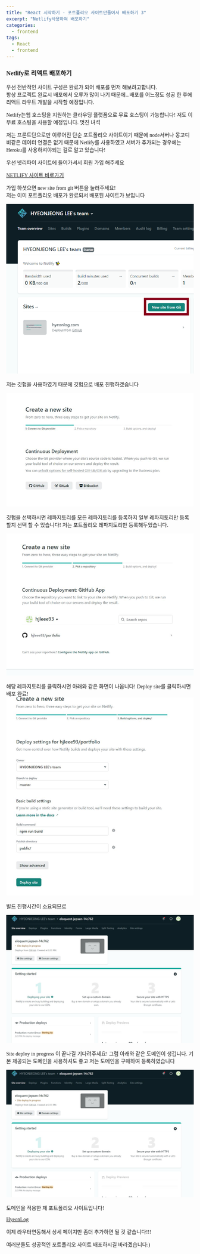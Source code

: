 ```yaml
---
title: "React 시작하기 - 포트폴리오 사이트만들어서 배포하기 3"
excerpt: "Netlify사용하여 배포하기"
categories:
  - frontend
tags:
  - React
  - frontend
---
```


<style>
@font-face { font-family: 'IBMPlexSansKR-Regular';
   src: url('https://cdn.jsdelivr.net/gh/projectnoonnu/noonfonts_20-07@1.0/IBMPlexSansKR-Regular.woff') format('woff'); font-weight: normal; font-style: normal; }
body, a, h3, h4,h1{
font-family: 'IBMPlexSansKR-Regular';
}
td{
	border: 1px solid;
}
</style>

<h3>Netlify로 리액트 배포하기</h3>

우선 전반적인 사이트 구성은 완료가 되어 배포를 먼저 해보려고합니다. <br>
항상 프로젝트 완료시 배포에서 오류가 많이 나기 때문에...배포를 어느정도 성공 한 후에 리액트 라우트 개발을 시작할 예정입니다.

Netlify는웹 호스팅을 지원하는 클라우딩 플랫폼으로 무료 호스팅이 가능합니다! 저도 이 무료 호스팅을 사용할 예정입니다. 멋진 녀석<br>

저는 프론트단으로만 이루어진 단순 포트폴리오 사이트이기 때문에 node서버나 몽고디비같은 데이터 연결은 없기 때문에 Netlify를 사용하였고 서버가 추가되는 경우에는 Heroku를 사용하셔야되는 걸로 알고 있습니다!

우선 넷리파이 사이트에 들어가셔서 회원 가입 해주세요

<a href="https://www.netlify.com/">NETLIFY 사이트 바로가기</a>

가입 하셧으면 new site from git 버튼을 눌러주세요!<br>
저는 이미 포트폴리오 배포가 완료되서 배포된 사이트가 보입니다

<img src="/assets/img/netlify-1.png">

저는 깃헙을 사용하였기 때문에 깃헙으로 배포 진행하겠습니다

<img src="/assets/img/netlify-2.JPG">

깃헙을 선택하시면 레파지토리를 모든 레파지토리를 등록하지
일부 레파지토리만 등록할지 선택 할 수 있습니다!
저는 포트폴리오 레파지토리만 등록해두었습니다.

<img src="/assets/img/netlify-3.JPG">

해당 레파지토리를 클릭하시면 아래와 같은 화면이 나옵니다!
Deploy site를 클릭하시면 배포 완료!
<img src="/assets/img/netlify-4.JPG">

빌드 진행시간이 소요되므로

<img src="/assets/img/netlify-5.JPG">

Site deploy in progress 이 끝나길 기다려주세요! 그럼 아래와 같은 도메인이 생깁니다.
기본 제공되는 도메인을 사용하셔도 좋고 저는 도메인을 구매하여 등록하였습니다

<img src="/assets/img/netlify-5.JPG">

도메인을 적용한 제 포트폴리오 사이트입니다!

<a href="https://hyeonlog.com/">HyeonLog</a>

이제 라우터연동해서 상세 페이지만 좀더 추가하면 될 것 같습니다!!!

여러분들도 성공적인 포트폴리오 사이트 배포하시길 바라겠습니다:)

